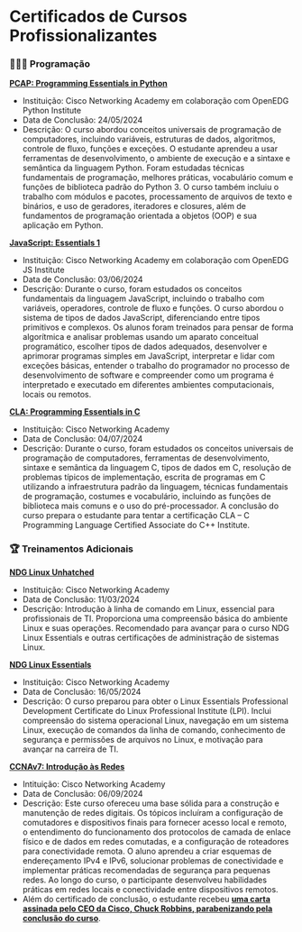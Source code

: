 # Certificados de Cursos Profissionalizantes

### 👩🏻‍💻 Programação

[**PCAP: Programming Essentials in Python**](https://github.com/michelleGomes85/Achievements/blob/main/Language-Python.pdf)

  - Instituição: Cisco Networking Academy em colaboração com OpenEDG Python Institute
  - Data de Conclusão: 24/05/2024
  - Descrição: O curso abordou conceitos universais de programação de computadores, incluindo variáveis, estruturas de dados, algoritmos, controle de fluxo, funções e exceções. O estudante aprendeu a usar ferramentas de desenvolvimento, o ambiente de execução e a sintaxe e semântica da linguagem Python. Foram estudadas técnicas fundamentais de programação, melhores práticas, vocabulário comum e funções de biblioteca padrão do Python 3. O curso também incluiu o trabalho com módulos e pacotes, processamento de arquivos de texto e binários, e uso de geradores, iteradores e closures, além de fundamentos de programação orientada a objetos (OOP) e sua aplicação em Python.

[**JavaScript: Essentials 1**](https://github.com/michelleGomes85/Achievements/blob/main/Language-JavaScript.pdf)

  - Instituição: Cisco Networking Academy em colaboração com OpenEDG JS Institute
  - Data de Conclusão: 03/06/2024
  - Descrição: Durante o curso, foram estudados os conceitos fundamentais da linguagem JavaScript, incluindo o trabalho com variáveis, operadores, controle de fluxo e funções. O curso abordou o sistema de tipos de dados JavaScript, diferenciando entre tipos primitivos e complexos. Os alunos foram treinados para pensar de forma algorítmica e analisar problemas usando um aparato conceitual programático, escolher tipos de dados adequados, desenvolver e aprimorar programas simples em JavaScript, interpretar e lidar com exceções básicas, entender o trabalho do programador no processo de desenvolvimento de software e compreender como um programa é interpretado e executado em diferentes ambientes computacionais, locais ou remotos.

[**CLA: Programming Essentials in C**](https://github.com/michelleGomes85/Achievements/blob/main/Language%20C.pdf)
  - Instituição: Cisco Networking Academy
  - Data de Conclusão: 04/07/2024
  - Descrição: Durante o curso, foram estudados os conceitos universais de programação de computadores, ferramentas de desenvolvimento, sintaxe e semântica da linguagem C, tipos de dados em C, resolução de problemas típicos de implementação, escrita de programas em C utilizando a infraestrutura padrão da linguagem, técnicas fundamentais de programação, costumes e vocabulário, incluindo as funções de biblioteca mais comuns e o uso do pré-processador. A conclusão do curso prepara o estudante para tentar a certificação CLA – C Programming Language Certified Associate do C++ Institute.

### 🏆 Treinamentos Adicionais

[**NDG Linux Unhatched**](https://github.com/michelleGomes85/Achievements/blob/main/linux-basico.pdf)

  - Instituição: Cisco Networking Academy
  - Data de Conclusão: 11/03/2024
  - Descrição: Introdução à linha de comando em Linux, essencial para profissionais de TI. Proporciona uma compreensão básica do ambiente Linux e suas operações. Recomendado para avançar para o curso NDG Linux Essentials e outras certificações de administração de sistemas Linux.

[**NDG Linux Essentials**](https://github.com/michelleGomes85/Achievements/blob/main/linux-intemediario.pdf)

  - Instituição: Cisco Networking Academy
  - Data de Conclusão: 16/05/2024
  - Descrição: O curso preparou para obter o Linux Essentials Professional Development Certificate do Linux Professional Institute (LPI). Inclui compreensão do sistema operacional Linux, navegação em um sistema Linux, execução de comandos da linha de comando, conhecimento de segurança e permissões de arquivos no Linux, e motivação para avançar na carreira de TI.

[**CCNAv7: Introdução às Redes**]()
   - Intituição: Cisco Networking Academy
   - Data de Conclusão: 06/09/2024
   - Descrição: Este curso ofereceu uma base sólida para a construção e manutenção de redes digitais. Os tópicos incluíram a configuração de comutadores e dispositivos finais para fornecer acesso local e remoto, o entendimento do funcionamento dos protocolos de camada de enlace físico e de dados em redes comutadas, e a configuração de roteadores para conectividade remota. O aluno aprendeu a criar esquemas de endereçamento IPv4 e IPv6, solucionar problemas de conectividade e implementar práticas recomendadas de segurança para pequenas redes. Ao longo do curso, o participante desenvolveu habilidades práticas em redes locais e conectividade entre dispositivos remotos.
   - Além do certificado de conclusão, o estudante recebeu [**uma carta assinada pelo CEO da Cisco, Chuck Robbins, parabenizando pela conclusão do curso**](). 
